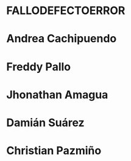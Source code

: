 # FALLODEFECTOERROR
# Andrea Cachipuendo
# Freddy Pallo
# Jhonathan Amagua
# Damián Suárez
# Christian Pazmiño